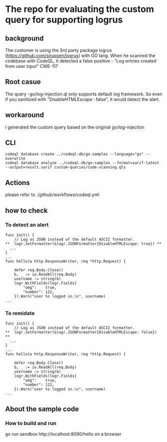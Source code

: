 # The repo for evaluating the custom query for supporting logrus

## background
The customer is using the 3rd party package logrus (https://github.com/sirupsen/logrus) with GO lang.
When he scanned the codebase with CodeQL, it detected a false positive - “Log entries created from user input” CWE-117

## Root casue
The query -go/log-injection.ql only supports default log framework. So even if you sanitized with "DisableHTMLEscape : false", it would detect the alert.

## workaround
I generated the custom query based on the original go/log-injection

## CLI
```
codeql database create ../codeql-db/go-samples --language="go" --overwrite
codeql database analyze ../codeql-db/go-samples --format=sarif-latest --output=result.sarif custom-queries/code-scanning.qls
```

## Actions
please refer to ./github/workflows/codeql.yml

## how to check
### To detect an alert
```
func init() {
	// Log as JSON instead of the default ASCII formatter.
**	logr.SetFormatter(&logr.JSONFormatter{DisableHTMLEscape: true}) **
  ...
}
...
func hello(w http.ResponseWriter, req *http.Request) {

	defer req.Body.Close()
	b, _ := io.ReadAll(req.Body)
	username := string(b)
	logr.WithFields(logr.Fields{
		"omg":    true,
		"number": 122,
	}).Warn("user %s logged in.\n", username)
...
```
### To remidate 
```
func init() {
	// Log as JSON instead of the default ASCII formatter.
**	logr.SetFormatter(&logr.JSONFormatter{DisableHTMLEscape: false}) **
  ...
}
...
func hello(w http.ResponseWriter, req *http.Request) {

	defer req.Body.Close()
	b, _ := io.ReadAll(req.Body)
	username := string(b)
	logr.WithFields(logr.Fields{
		"omg":    true,
		"number": 122,
	}).Warn("user %s logged in.\n", username)
...
```

## About the sample code
### How to build and run
go run sandbox
http://localhost:8090/hello on a browser
